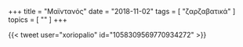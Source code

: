 +++
title = "Μαϊντανός"
date = "2018-11-02"
tags = [ "ζαρζαβατικά" ]
topics = [ "" ]
+++

{{< tweet user="xoriopalio" id="1058309569770934272" >}}
